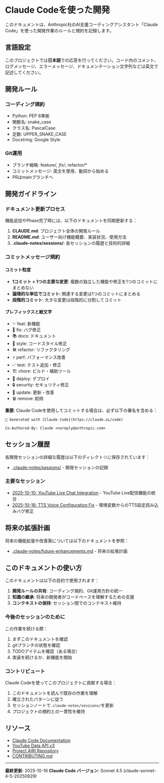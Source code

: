 # Claude Codeを使った開発

このドキュメントは、Anthropic社のAI支援コーディングアシスタント「Claude Code」を使った開発作業のルールと規約を記録します。

## 言語設定

このプロジェクトでは**日本語**での応答を行ってください。コード内のコメント、ログメッセージ、エラーメッセージ、ドキュメンテーション文字列などは英文で記述してください。

## 開発ルール

### コーディング規約

- Python: PEP 8準拠
- 関数名: snake_case
- クラス名: PascalCase
- 定数: UPPER_SNAKE_CASE
- Docstring: Google Style

### Git運用

- ブランチ戦略: feature/*, fix/*, refactor/*
- コミットメッセージ: 英文を使用、動詞から始める
- PRはmainブランチへ

## 開発ガイドライン

### ドキュメント更新プロセス

機能追加やPhase完了時には、以下のドキュメントを同期更新する：

1. **CLAUDE.md**: プロジェクト全体の開発ルール
2. **README.md**: ユーザー向け機能概要、実装状況、使用方法
3. **.claude-notes/sessions/**: 各セッションの履歴と技術的詳細

### コミットメッセージ規約

#### コミット粒度

- **1コミット = 1つの主要な変更**: 複数の独立した機能や修正を1つのコミットにまとめない
- **論理的な単位でコミット**: 関連する変更は1つのコミットにまとめる
- **段階的コミット**: 大きな変更は段階的に分割してコミット

#### プレフィックスと絵文字

- ✨ feat: 新機能
- 🐞 fix: バグ修正
- 📚 docs: ドキュメント
- 🎨 style: コードスタイル修正
- 🛠️ refactor: リファクタリング
- ⚡ perf: パフォーマンス改善
- ✅ test: テスト追加・修正
- 🏗️ chore: ビルド・補助ツール
- 🚀 deploy: デプロイ
- 🔒 security: セキュリティ修正
- 📝 update: 更新・改善
- 🗑️ remove: 削除

**重要**: Claude Codeを使用してコミットする場合は、必ず以下の署名を含める：

```text
🤖 Generated with [Claude Code](https://claude.ai/code)

Co-Authored-By: Claude <noreply@anthropic.com>
```

## セッション履歴

各開発セッションの詳細な履歴は以下のディレクトリに保存されています：

- [.claude-notes/sessions/](./.claude-notes/sessions/) - 開発セッションの記録

### 主要なセッション

- [2025-10-10: YouTube Live Chat Integration](./.claude-notes/sessions/2025-10-10-youtube-integration.md) - YouTube Live配信機能の統合
- [2025-10-16: TTS Voice Configuration Fix](./.claude-notes/sessions/2025-10-16-tts-voice-fix.md) - 環境変数からのTTS設定読み込みバグ修正

## 将来の拡張計画

将来の機能拡張や改善案については以下のドキュメントを参照：

- [.claude-notes/future-enhancements.md](./.claude-notes/future-enhancements.md) - 将来の拡張計画

## このドキュメントの使い方

このドキュメントは以下の目的で使用されます：

1. **開発ルールの共有**: コーディング規約、Git運用方針の統一
2. **知識の継承**: 将来の開発者がコードベースを理解するための支援
3. **コンテキストの保持**: セッション間でのコンテキスト維持

### 今後のセッションのために

この作業を続ける際：

1. まずこのドキュメントを確認
2. gitブランチの状態を確認
3. TODOアイテムを確認（ある場合）
4. 実装を続けるか、新機能を開始

### コントリビュート

Claude Codeを使ってこのプロジェクトに貢献する場合：

1. このドキュメントを読んで既存の作業を理解
2. 確立されたパターンに従う
3. セッションノートで`.claude-notes/sessions/`を更新
4. プロジェクトの規約との一貫性を維持

## リソース

- [Claude Code Documentation](https://docs.claude.com/claude-code)
- [YouTube Data API v3](https://developers.google.com/youtube/v3)
- [Project AIRI Repository](https://github.com/moeru-ai/airi)
- [CONTRIBUTING.md](./CONTRIBUTING.md)

---

**最終更新**: 2025-10-16
**Claude Code バージョン**: Sonnet 4.5 (claude-sonnet-4-5-20250929)
